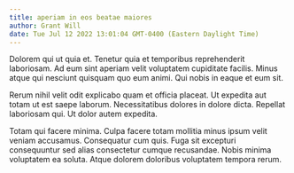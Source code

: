 ```yaml
---
title: aperiam in eos beatae maiores
author: Grant Will
date: Tue Jul 12 2022 13:01:04 GMT-0400 (Eastern Daylight Time)
---
```

Dolorem qui ut quia et. Tenetur quia et temporibus reprehenderit laboriosam. Ad eum sint aperiam velit voluptatem cupiditate facilis. Minus atque qui nesciunt quisquam quo eum animi. Qui nobis in eaque et eum sit.

 Rerum nihil velit odit explicabo quam et officia placeat. Ut expedita aut totam ut est saepe laborum. Necessitatibus dolores in dolore dicta. Repellat laboriosam qui. Ut dolor autem expedita.

 Totam qui facere minima. Culpa facere totam mollitia minus ipsum velit veniam accusamus. Consequatur cum quis. Fuga sit excepturi consequuntur sed alias consectetur cumque recusandae. Nobis minima voluptatem ea soluta. Atque dolorem doloribus voluptatem tempora rerum.